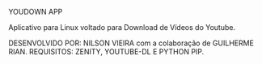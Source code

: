 YOUDOWN APP                       

Aplicativo para Linux voltado para Download de Vídeos do Youtube.

DESENVOLVIDO POR:  NILSON VIEIRA com a colaboração de GUILHERME RIAN.
REQUISITOS: ZENITY, YOUTUBE-DL E PYTHON PIP.
